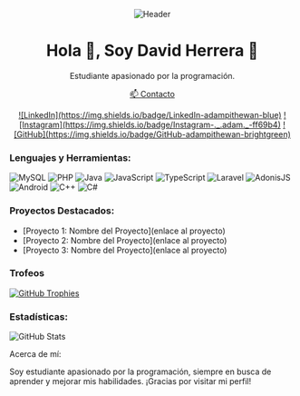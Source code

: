 <p align="center">
  <img src="https://github.com/adam-pw/adam-pw/blob/main/assets/header.png" alt="Header">
</p>

<h1 align="center">Hola 👋, Soy David Herrera 🌟</h1>

<p align="center">
  Estudiante apasionado por la programación.
</p>

<p align="center">
  <a href="mailto:david.gmzherrera28@gmail.com">📫 Contacto</a>
</p>

<p align="center">
  <a href="https://www.linkedin.com/in/adam-pithewan/">![LinkedIn](https://img.shields.io/badge/LinkedIn-adampithewan-blue)</a>
  <a href="https://www.instagram.com/._.adam._">![Instagram](https://img.shields.io/badge/Instagram-._.adam._-ff69b4)</a>
  <a href="https://github.com/adam-pw">![GitHub](https://img.shields.io/badge/GitHub-adampithewan-brightgreen)</a>
</p>

### Lenguajes y Herramientas:

![MySQL](https://img.shields.io/badge/MySQL-4479A1)
![PHP](https://img.shields.io/badge/PHP-777BB4)
![Java](https://img.shields.io/badge/Java-007396)
![JavaScript](https://img.shields.io/badge/JavaScript-F7DF1E)
![TypeScript](https://img.shields.io/badge/TypeScript-3178C6)
![Laravel](https://img.shields.io/badge/Laravel-FF2D20)
![AdonisJS](https://img.shields.io/badge/AdonisJS-220052)
![Android](https://img.shields.io/badge/Android-3DDC84)
![C++](https://img.shields.io/badge/C++-00599C)
![C#](https://img.shields.io/badge/C%23-239120)

### Proyectos Destacados:

- [Proyecto 1: Nombre del Proyecto](enlace al proyecto)
- [Proyecto 2: Nombre del Proyecto](enlace al proyecto)
- [Proyecto 3: Nombre del Proyecto](enlace al proyecto)

### Trofeos

[![GitHub Trophies](https://github-profile-trophy.vercel.app/?username=adam-pw&theme=darkhub&column=7)](https://github.com/ryo-ma/github-profile-trophy)

### Estadísticas:

![GitHub Stats](https://github-readme-stats.vercel.app/api?username=adam-pw&show_icons=true&theme=radical)

Acerca de mí:

Soy estudiante apasionado por la programación, siempre en busca de aprender y mejorar mis habilidades. ¡Gracias por visitar mi perfil!


